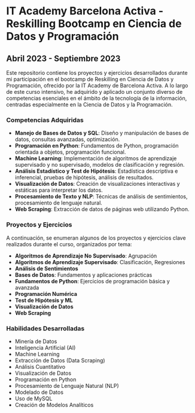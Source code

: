 # IT Academy Barcelona Activa - Reskilling Bootcamp en Ciencia de Datos y Programación

## Abril 2023 - Septiembre 2023

Este repositorio contiene los proyectos y ejercicios desarrollados durante mi participación en el bootcamp de Reskilling en Ciencia de Datos y Programación, ofrecido por la IT Academy de Barcelona Activa. A lo largo de este curso intensivo, he adquirido y aplicado un conjunto diverso de competencias esenciales en el ámbito de la tecnología de la información, centradas especialmente en la Ciencia de Datos y la Programación.

### Competencias Adquiridas

- **Manejo de Bases de Datos y SQL**: Diseño y manipulación de bases de datos, consultas avanzadas, optimización.
- **Programación en Python**: Fundamentos de Python, programación orientada a objetos, programación funcional.
- **Machine Learning**: Implementación de algoritmos de aprendizaje supervisado y no supervisado, modelos de clasificación y regresión.
- **Análisis Estadístico y Test de Hipótesis**: Estadística descriptiva e inferencial, pruebas de hipótesis, análisis de resultados.
- **Visualización de Datos**: Creación de visualizaciones interactivas y estáticas para interpretar los datos.
- **Procesamiento de Texto y NLP**: Técnicas de análisis de sentimientos, procesamiento de lenguaje natural.
- **Web Scraping**: Extracción de datos de páginas web utilizando Python.

### Proyectos y Ejercicios

A continuación, se enumeran algunos de los proyectos y ejercicios clave realizados durante el curso, organizados por tema:

- **Algoritmos de Aprendizaje No Supervisado**: Agrupación
- **Algoritmos de Aprendizaje Supervisado**: Clasificación, Regresiones
- **Análisis de Sentimientos**
- **Bases de Datos**: Fundamentos y aplicaciones prácticas
- **Fundamentos de Python**: Ejercicios de programación básica y avanzada
- **Programación Numérica**
- **Test de Hipótesis y ML**
- **Visualización de Datos**
- **Web Scraping**

### Habilidades Desarrolladas

- Minería de Datos
- Inteligencia Artificial (AI)
- Machine Learning
- Extracción de Datos (Data Scraping)
- Análisis Cuantitativo
- Visualización de Datos
- Programación en Python
- Procesamiento de Lenguaje Natural (NLP)
- Modelado de Datos
- Uso de MySQL
- Creación de Modelos Analíticos
